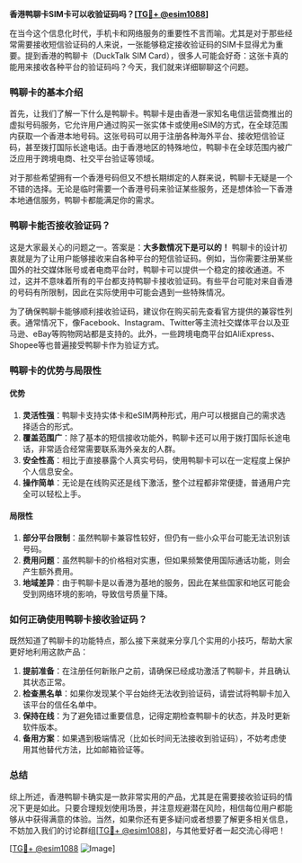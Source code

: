 **香港鸭聊卡SIM卡可以收验证码吗？[[TG💪+ @esim1088](https://t.me/s/esim1088)]**

在当今这个信息化时代，手机卡和网络服务的重要性不言而喻。尤其是对于那些经常需要接收短信验证码的人来说，一张能够稳定接收验证码的SIM卡显得尤为重要。提到香港的鸭聊卡（DuckTalk SIM Card），很多人可能会好奇：这张卡真的能用来接收各种平台的验证码吗？今天，我们就来详细聊聊这个问题。

### 鸭聊卡的基本介绍

首先，让我们了解一下什么是鸭聊卡。鸭聊卡是由香港一家知名电信运营商推出的虚拟号码服务，它允许用户通过购买一张实体卡或使用eSIM的方式，在全球范围内获取一个香港本地号码。这张号码可以用于注册各种海外平台、接收短信验证码，甚至拨打国际长途电话。由于香港地区的特殊地位，鸭聊卡在全球范围内被广泛应用于跨境电商、社交平台验证等领域。

对于那些希望拥有一个香港号码但又不想长期绑定的人群来说，鸭聊卡无疑是一个不错的选择。无论是临时需要一个香港号码来验证某些服务，还是想体验一下香港本地通信服务，鸭聊卡都能满足你的需求。

### 鸭聊卡能否接收验证码？

这是大家最关心的问题之一。答案是：**大多数情况下是可以的！** 鸭聊卡的设计初衷就是为了让用户能够接收来自各种平台的短信验证码。例如，当你需要注册某些国外的社交媒体账号或者电商平台时，鸭聊卡可以提供一个稳定的接收通道。不过，这并不意味着所有的平台都支持鸭聊卡接收验证码。有些平台可能对来自香港的号码有所限制，因此在实际使用中可能会遇到一些特殊情况。

为了确保鸭聊卡能够顺利接收验证码，建议你在购买前先查看官方提供的兼容性列表。通常情况下，像Facebook、Instagram、Twitter等主流社交媒体平台以及亚马逊、eBay等购物网站都是支持的。此外，一些跨境电商平台如AliExpress、Shopee等也普遍接受鸭聊卡作为验证方式。

### 鸭聊卡的优势与局限性

#### 优势

1. **灵活性强**：鸭聊卡支持实体卡和eSIM两种形式，用户可以根据自己的需求选择适合的形式。
2. **覆盖范围广**：除了基本的短信接收功能外，鸭聊卡还可以用于拨打国际长途电话，非常适合经常需要联系海外亲友的人群。
3. **安全性高**：相比于直接暴露个人真实号码，使用鸭聊卡可以在一定程度上保护个人信息安全。
4. **操作简单**：无论是在线购买还是线下激活，整个过程都非常便捷，普通用户完全可以轻松上手。

#### 局限性

1. **部分平台限制**：虽然鸭聊卡兼容性较好，但仍有一些小众平台可能无法识别该号码。
2. **费用问题**：虽然鸭聊卡的价格相对实惠，但如果频繁使用国际通话功能，则会产生额外费用。
3. **地域差异**：由于鸭聊卡是以香港为基地的服务，因此在某些国家和地区可能会受到网络环境的影响，导致信号质量下降。

### 如何正确使用鸭聊卡接收验证码？

既然知道了鸭聊卡的功能特点，那么接下来就来分享几个实用的小技巧，帮助大家更好地利用这款产品：

1. **提前准备**：在注册任何新账户之前，请确保已经成功激活了鸭聊卡，并且确认其状态正常。
2. **检查黑名单**：如果你发现某个平台始终无法收到验证码，请尝试将鸭聊卡加入该平台的信任名单中。
3. **保持在线**：为了避免错过重要信息，记得定期检查鸭聊卡的状态，并及时更新软件版本。
4. **备用方案**：如果遇到极端情况（比如长时间无法接收到验证码），不妨考虑使用其他替代方法，比如邮箱验证等。

### 总结

综上所述，香港鸭聊卡确实是一款非常实用的产品，尤其是在需要接收验证码的情况下更是如此。只要合理规划使用场景，并注意规避潜在风险，相信每位用户都能够从中获得满意的体验。当然，如果你还有更多疑问或者想要了解更多相关信息，不妨加入我们的讨论群组[[TG💪+ @esim1088](https://t.me/s/esim1088)]，与其他爱好者一起交流心得吧！

[[TG💪+ @esim1088](https://t.me/s/esim1088) ![Image](https://i.postimg.cc/4NQfJmqS/Snipaste-2025-05-13-00-14-12.png)]